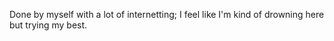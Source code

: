 Done by myself with a lot of internetting; I feel like I'm kind of drowning here but trying my best.
